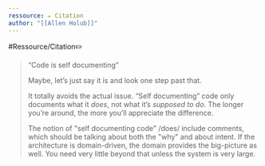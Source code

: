 ```yaml
---
ressource: ✏️ Citation
author: "[[Allen Holub]]"
---
```

#Ressource/Citation✏️

> “Code is self documenting”
> 
> Maybe, let’s just say it is and look one step past that.
> 
> It totally avoids the actual issue. “Self documenting” code only documents what it _does_, not what it’s _supposed to do_. The longer you’re around, the more you’ll appreciate the difference.
> 
> The notion of "self documenting code" /does/ include comments, which should be talking about both the "why" and about intent. If the architecture is domain-driven, the domain provides the big-picture as well. You need very little beyond that unless the system is very large.